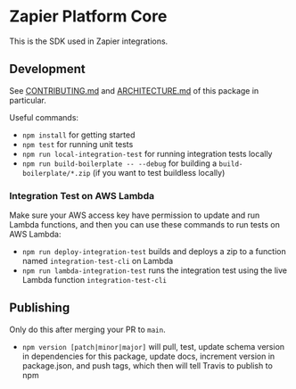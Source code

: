 # Zapier Platform Core

This is the SDK used in Zapier integrations.

## Development

See [CONTRIBUTING.md](https://github.com/zapier/zapier-platform/blob/main/CONTRIBUTING.md) and [ARCHITECTURE.md](https://github.com/zapier/zapier-platform/blob/main/packages/core/ARCHITECTURE.md) of this package in particular.

Useful commands:

* `npm install` for getting started
* `npm test` for running unit tests
* `npm run local-integration-test` for running integration tests locally
* `npm run build-boilerplate -- --debug` for building a `build-boilerplate/*.zip` (if you want to test buildless locally)

### Integration Test on AWS Lambda

Make sure your AWS access key have permission to update and run Lambda functions, and then you can use these commands to run tests on AWS Lambda:

* `npm run deploy-integration-test` builds and deploys a zip to a function named `integration-test-cli` on Lambda
* `npm run lambda-integration-test` runs the integration test using the live Lambda function `integration-test-cli`

## Publishing

Only do this after merging your PR to `main`.

* `npm version [patch|minor|major]` will pull, test, update schema version in dependencies for this package, update docs, increment version in package.json, and push tags, which then will tell Travis to publish to npm
